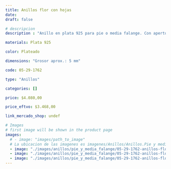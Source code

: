 ```yaml
---
title: Anillos flor con hojas
date: 
draft: false

# descripcion
description : "Anillo en plata 925 para pie o media falange. Con apertura para regular su medida."

materials: Plata 925

color: Plateado

dimensions: "Grosor aprox.: 5 mm"

code: 05-29-1762

type: "Anillos"

categories: []

price: $4.080,00

price_eftvo: $3.468,00

link_mercado_shop: undef

# Images
# first image will be shown in the product page
images:
  # - image: "images/path_to_image"
  # La ubicacion de las imagenes es imagenes/Anillos/Anillos.Pie y media falange/05-29-1762-anillos-flor-con-hojas
  - image: "./images/anillos/pie_y_media_falange/05-29-1762-anillos-flor-con-hojas_a.jpg"
  - image: "./images/anillos/pie_y_media_falange/05-29-1762-anillos-flor-con-hojas_b.jpg"
  - image: "./images/anillos/pie_y_media_falange/05-29-1762-anillos-flor-con-hojas_c.jpg"
---
```

